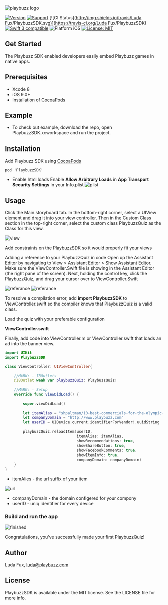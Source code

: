 ![playbuzz logo](http://i68.tinypic.com/55o84j.png)

[![Version](https://img.shields.io/cocoapods/v/PlaybuzzSDK.svg)](http://cocoapods.org/pods/PlaybuzzSDK)
[![Support](https://img.shields.io/badge/contact-LudaFux-brightgreen.svg)](mailto:luda@playbuzz.com)
[![CI Status](http://img.shields.io/travis/Luda Fux/PlaybuzzSDK.svg)](https://travis-ci.org/Luda Fux/PlaybuzzSDK)
[![Swift 3 compatible](https://img.shields.io/badge/language-Swift-yellowgreen.svg)](https://developer.apple.com/swift)
![Platform iOS](https://img.shields.io/badge/platform-iOS-yellow.svg)
[![License: MIT](https://img.shields.io/badge/license-MIT-orange.svg)](https://github.com/orazz/CreditCardForm-iOS/blob/master/LICENSE)


## Get Started

The Playbuzz SDK enabled developers easily embed Playbuzz games in native apps.

## Prerequisites

- Xcode 8
- iOS 9.0+
- Installation of [CocoaPods](http://cocoapods.org)

## Example

- To check out example, download the repo, open PlaybuzzSDK.xcworkspace and run the project.

## Installation

 Add Playbuzz SDK using [CocoaPods](http://cocoapods.org) 

```
pod 'PlaybuzzSDK'
```

- Enable html loads
 Enable **Allow Arbitrary Loads** in **App Transport Security Settings** in your Info.plist
![plist](http://i68.tinypic.com/286wzet.png)

## Usage

Click the Main.storyboard tab. In the bottom-right corner, select a UIView element and drag it into your view controller. Then in the Custom Class section in the top-right corner, select the custom class PlaybuzzQuiz as the Class for this view.

![view](http://i66.tinypic.com/2vv464j.png)

Add constraints on the PlaybuzzSDK so it would properly fit your views

Adding a reference to your PlaybuzzQuiz in code
Open up the Assistant Editor by navigating to View > Assistant Editor > Show Assistant Editor. Make sure the ViewController.Swift file is showing in the Assistant Editor (the right pane of the screen). Next, holding the control key, click the PlaybuzzQuiz, and drag your cursor over to ViewController.Swift 

![referance](http://i66.tinypic.com/elbp8z.png)
![referance](http://i68.tinypic.com/210mwc5.png)

To resolve a compilation error, add **import PlaybuzzSDK** to ViewController.swift so the compiler knows that PlaybuzzQuiz is a valid class.

Load the quiz with your preferable configuration 

**ViewController.swift**

Finally, add code into ViewController.m or ViewController.swift that loads an ad into the banner view.

```Swift
import UIKit
import PlaybuzzSDK

class ViewController: UIViewController{
    
    //MARK: - IBOutlets
    @IBOutlet weak var playbuzzQuiz: PlaybuzzQuiz!
    
    //MARK: - Setup
    override func viewDidLoad() {
        
        super.viewDidLoad()
        
        let itemAlias = "shpaltman/10-best-commercials-for-the-olympic-games-rio-2016"
        let companyDomain = "http://www.playbuzz.com"
        let userID = UIDevice.current.identifierForVendor!.uuidString
        
        playbuzzQuiz.reloadItem(userID,
                                itemAlias: itemAlias,
                                showRecommendations: true,
                                showShareButton: true,
                                showFacebookComments: true,
                                showItemInfo: true,
                                companyDomain: companyDomain)
    } 
}
```

- itemAlies - the url suffix of your item 

![url](http://i63.tinypic.com/1z35k7b.png)

- companyDomain - the domain configered for your compony 
- userID - uniq identifier for every device 

### Build and run the app
![finished](http://i65.tinypic.com/f4phya.png)

Congratulations, you've successfully made your first PlaybuzzQuiz!
## Author

Luda Fux, luda@playbuzz.com

## License

PlaybuzzSDK is available under the MIT license. See the LICENSE file for more info.
